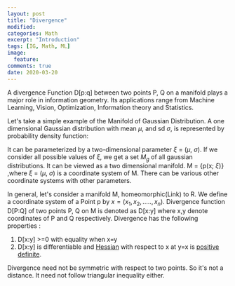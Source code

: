 ```yaml
---
layout: post
title: "Divergence"
modified:
categories: Math
excerpt: "Introduction"
tags: [IG, Math, ML]
image:
  feature:
comments: true
date: 2020-03-20
---
```

A divergence Function D[p:q] between two points P, Q on a manifold plays a major role in information geometry. Its applications range from Machine Learning, Vision, Optimization, Information theory and Statistics. 

Let's take a simple example of the Manifold of Gaussian Distribution. A one dimensional Gaussian distribution with mean $\mu$, and sd $\sigma$, is represented by probability density function: 

It can be parameterized by  a two-dimensional parameter $\xi$ = ($\mu$, $\sigma$). If we consider all possible values of $\xi$, we get a set $M_g$ of all gaussian distributions. It can be viewed as a two dimensional manifold. M = {p(x; $\xi$)} ,where $\xi$ = ($\mu$, $\sigma$) is a coordinate system of M.
There can be various other coordinate systems with other parameters. 

In general, let's consider a manifold M, homeomorphic(Link) to R. We define a coordinate system of a Point p by $x = (x_1, x_2, ..... , x_n)$. Divergence function D[P:Q] of two points P, Q on M is denoted as 
D[x:y] where x,y denote coordinates of P and Q respectively. Divergence has the following properties :

1. D[x:y] >=0 with equality when x=y
2. D[x:y] is differentiable  and [Hessian](https://mathworld.wolfram.com/Hessian.html) with respect to x at y=x is [positive definite](https://en.wikipedia.org/wiki/Definiteness_of_a_matrix).

Divergence need not be symmetric with respect to two points. So it's not a distance. It need not follow triangular inequality either. 
